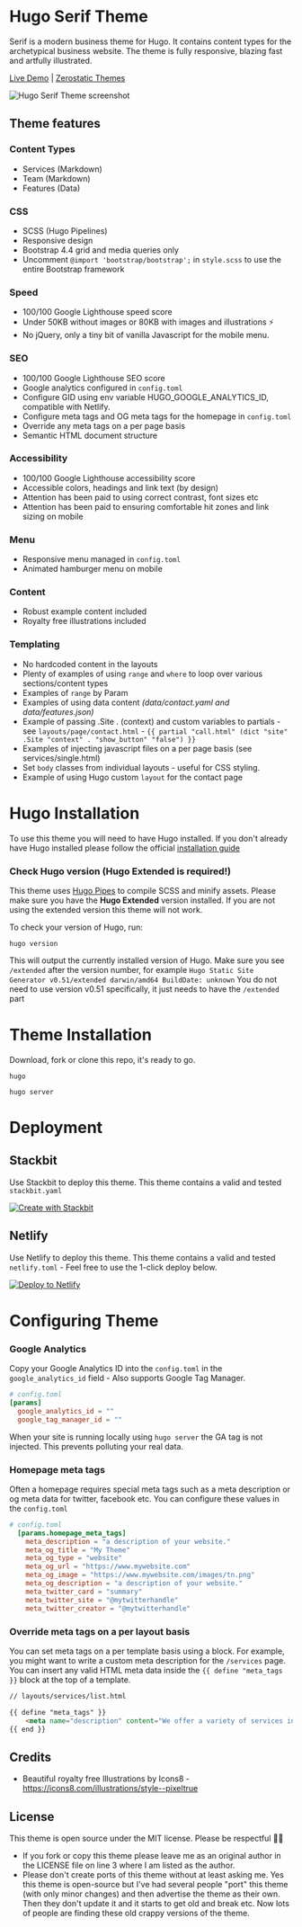 # Hugo Serif Theme

Serif is a modern business theme for Hugo. It contains content types for the archetypical business website. The theme is fully responsive, blazing fast and artfully illustrated.

[Live Demo](https://hugo-serif.netlify.app/) |
[Zerostatic Themes](https://www.zerostatic.io/)

![Hugo Serif Theme screenshot](https://www.zerostatic.io/theme/hugo-serif/hugo-serif-screenshot.png)

## Theme features

### Content Types

- Services (Markdown)
- Team (Markdown)
- Features (Data)

### CSS

- SCSS (Hugo Pipelines)
- Responsive design
- Bootstrap 4.4 grid and media queries only
- Uncomment `@import 'bootstrap/bootstrap';` in `style.scss` to use the entire Bootstrap framework

### Speed

- 100/100 Google Lighthouse speed score
- Under 50KB without images or 80KB with images and illustrations ⚡
- No jQuery, only a tiny bit of vanilla Javascript for the mobile menu.

### SEO

- 100/100 Google Lighthouse SEO score
- Google analytics configured in `config.toml`
- Configure GID using env variable HUGO_GOOGLE_ANALYTICS_ID, compatible with Netlify.
- Configure meta tags and OG meta tags for the homepage in `config.toml`
- Override any meta tags on a per page basis
- Semantic HTML document structure

### Accessibility 

- 100/100 Google Lighthouse accessibility score
- Accessible colors, headings and link text (by design)
- Attention has been paid to using correct contrast, font sizes etc
- Attention has been paid to ensuring comfortable hit zones and link sizing on mobile

### Menu

- Responsive menu managed in `config.toml`
- Animated hamburger menu on mobile

### Content

- Robust example content included
- Royalty free illustrations included

### Templating

- No hardcoded content in the layouts
- Plenty of examples of using `range` and `where` to loop over various sections/content types
- Examples of `range` by Param
- Examples of using data content _(data/contact.yaml and data/features.json)_
- Example of passing .Site . (context) and custom variables to partials - see `layouts/page/contact.html` - `{{ partial "call.html" (dict "site" .Site "context" . "show_button" "false") }}`
- Examples of injecting javascript files on a per page basis (see services/single.html)
- Set `body` classes from individual layouts - useful for CSS styling.
- Example of using Hugo custom `layout` for the contact page



# Hugo Installation

To use this theme you will need to have Hugo installed. If you don't already have Hugo installed please follow the official [installation guide](https://gohugo.io/getting-started/installing/)

### Check Hugo version (Hugo Extended is required!)

This theme uses [Hugo Pipes](https://gohugo.io/hugo-pipes/scss-sass/) to compile SCSS and minify assets. Please make sure you have the **Hugo Extended** version installed. If you are not using the extended version this theme will not work.

To check your version of Hugo, run:

```
hugo version
```

This will output the currently installed version of Hugo. Make sure you see `/extended` after the version number, for example `Hugo Static Site Generator v0.51/extended darwin/amd64 BuildDate: unknown` You do not need to use version v0.51 specifically, it just needs to have the `/extended` part


# Theme Installation

Download, fork or  clone this repo, it's ready to go. 

```
hugo
```

```
hugo server
```

# Deployment

## Stackbit

Use Stackbit to deploy this theme. This theme contains a valid and tested `stackbit.yaml`

[![Create with Stackbit](https://assets.stackbit.com/badge/create-with-stackbit.svg)](https://app.stackbit.com/create?theme=https://github.com/zerostaticthemes/hugo-serif-theme)

## Netlify

Use Netlify to deploy this theme. This theme contains a valid and tested `netlify.toml` - Feel free to use the 1-click deploy below.

[![Deploy to Netlify](https://www.netlify.com/img/deploy/button.svg)](https://app.netlify.com/start/deploy?repository=https://github.com/zerostaticthemes/hugo-serif-theme)

# Configuring Theme

### Google Analytics

Copy your Google Analytics ID into the `config.toml` in the `google_analytics_id` field - Also supports Google Tag Manager.

```toml
# config.toml
[params]
  google_analytics_id = ""
  google_tag_manager_id = ""
```

When your site is running locally using `hugo server` the GA tag is not injected. This prevents polluting your real data.
 
### Homepage meta tags

Often a homepage requires special meta tags such as a meta description or og meta data for twitter, facebook etc. You can configure these values in the `config.toml`

```toml
# config.toml
  [params.homepage_meta_tags]
    meta_description = "a description of your website."
    meta_og_title = "My Theme"
    meta_og_type = "website"
    meta_og_url = "https://www.mywebsite.com"
    meta_og_image = "https://www.mywebsite.com/images/tn.png"
    meta_og_description = "a description of your website."
    meta_twitter_card = "summary"
    meta_twitter_site = "@mytwitterhandle"
    meta_twitter_creator = "@mytwitterhandle"
```

### Override meta tags on a per layout basis

You can set meta tags on a per template basis using a block. For example, you might want to write a custom meta description for the `/services` page. You can insert any valid HTML meta data inside the `{{ define "meta_tags }}` block at the top of a template.

```html
// layouts/services/list.html

{{ define "meta_tags" }}
    <meta name="description" content="We offer a variety of services in the finance industry" />
{{ end }}
```

## Credits

- Beautiful royalty free Illustrations by Icons8 - https://icons8.com/illustrations/style--pixeltrue


## License

This theme is open source under the MIT license. Please be respectful 🙏🏽

* If you fork or copy this theme please leave me as an original author in the LICENSE file on line 3 where I am listed as the author.
* Please don't create ports of this theme without at least asking me. Yes this theme is open-source but I've had several people "port" this theme (with only minor changes) and then advertise the theme as their own. Then they don't update it and it starts to get old and break etc. Now lots of people are finding these old crappy versions of the theme.
